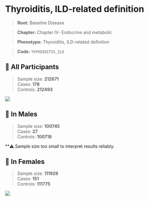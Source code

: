 # Thyroiditis, ILD-related definition

> **Root:** Baseline Disease  

> **Chapter:** Chapter IV- Endocrine and metabolic  

> **Phenotype:** Thyroiditis, ILD-related definition  

> **Code:** `THYROIDITIS_ILD`

## 🧪 All Participants  
> Sample size: **212671**  
> Cases: **178**  
> Controls: **212493**
<img src="/Disease/Figures/ALL/Incidence/THYROIDITIS_ILD.png"/>
<CsvTable src="/Disease/Data/ALL/Incidence/COX_THYROIDITIS_ILD.csv" label="🔍 View full results" />

## 👨 In Males  
> Sample size: **100745**  
> Cases: **27**  
> Controls: **100718**

**⚠️ Sample size too small to interpret results reliably.


## 👩 In Females  
> Sample size: **111926**  
> Cases: **151**  
> Controls: **111775**
<img src="/Disease/Figures/Female/Incidence/THYROIDITIS_ILD.png"/>
<CsvTable src="/Disease/Data/Female/Incidence/COX_THYROIDITIS_ILD.csv" label="🔍 View full results" />
